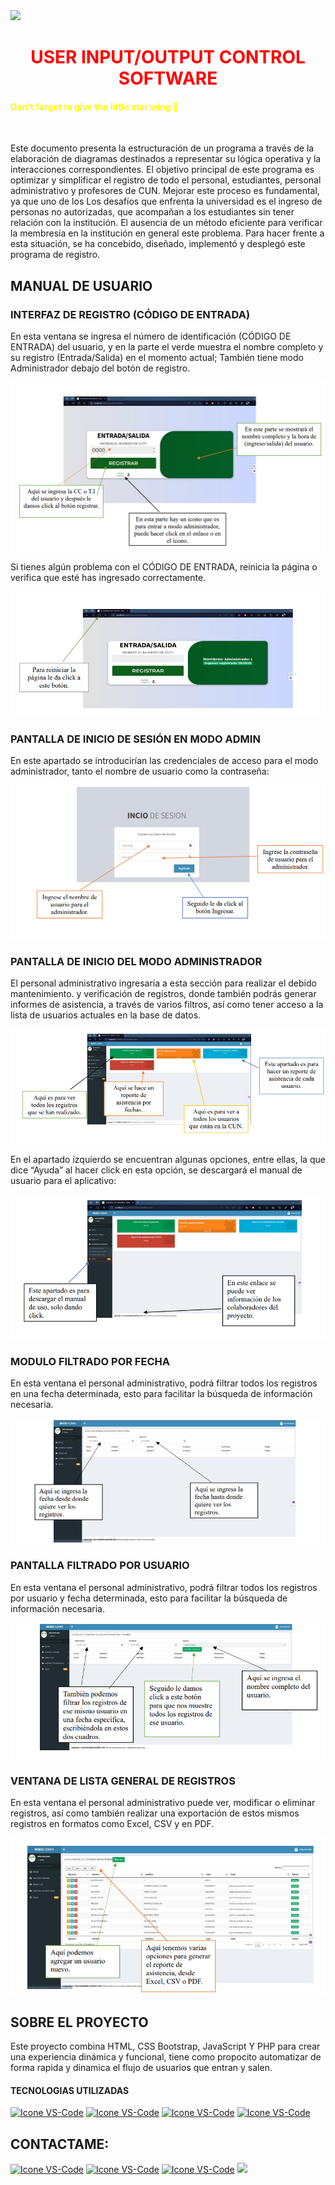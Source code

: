 
<!--Barra-->
<img src="https://user-images.githubusercontent.com/73097560/115834477-dbab4500-a447-11eb-908a-139a6edaec5c.gif">
<br>
<!-- Saludo ( Hello) -->
<h1 style="color:red;" align="center">USER INPUT/OUTPUT CONTROL SOFTWARE</h1>
<h4><span style="color:yellow;">Don't forget to give the little star wing 🌟</span></h4>
<br>

Este documento presenta la estructuración de un programa a través de la
elaboración de diagramas destinados a representar su lógica operativa y la
interacciones correspondientes. El objetivo principal de este programa es
optimizar y simplificar el registro de todo el personal, estudiantes, personal administrativo
y profesores de CUN. Mejorar este proceso es fundamental, ya que uno de los
Los desafíos que enfrenta la universidad es el ingreso de personas no autorizadas,
que acompañan a los estudiantes sin tener relación con la institución. El
ausencia de un método eficiente para verificar la membresía en la institución en general
este problema. Para hacer frente a esta situación, se ha concebido, diseñado,
implementó y desplegó este programa de registro.

## MANUAL DE USUARIO

###  INTERFAZ DE REGISTRO (CÓDIGO DE ENTRADA)
En esta ventana se ingresa el número de identificación (CÓDIGO DE ENTRADA) del usuario, y en la parte
el verde muestra el nombre completo y su registro (Entrada/Salida) en el momento actual;
También tiene modo Administrador debajo del botón de registro.

![Project](https://github.com/felipesanchez-dev/Attendance_Control-Software/blob/master/Img/image1.png?raw=true)

Si tienes algún problema con el CÓDIGO DE ENTRADA, reinicia la página o verifica que esté
has ingresado correctamente.

![Project](https://github.com/felipesanchez-dev/Attendance_Control-Software/blob/master/Img/image3.png?raw=true)

###  PANTALLA DE INICIO DE SESIÓN EN MODO ADMIN
En este apartado se introducirían las credenciales de acceso para el modo administrador,
tanto el nombre de usuario como la contraseña:

![Project](https://github.com/felipesanchez-dev/Attendance_Control-Software/blob/master/Img/image4.png?raw=true)

### PANTALLA DE INICIO DEL MODO ADMINISTRADOR

El personal administrativo ingresaría a esta sección para realizar el debido mantenimiento.
y verificación de registros, donde también podrás generar informes de asistencia, a través de varios filtros,
así como tener acceso a la lista de usuarios actuales en la base de datos.

![Project](https://github.com/felipesanchez-dev/Attendance_Control-Software/blob/master/Img/image5.png?raw=true)

En el apartado izquierdo se encuentran algunas opciones, entre ellas, la que dice “Ayuda” 
al hacer click en esta opción, se descargará el manual de usuario para el aplicativo:

![Project](https://github.com/felipesanchez-dev/Attendance_Control-Software/blob/master/Img/image6.png?raw=true)

### MODULO FILTRADO POR FECHA

En esta ventana el personal administrativo, podrá filtrar todos los registros en una fecha 
determinada, esto para facilitar la búsqueda de información necesaria.

![Project](https://github.com/felipesanchez-dev/Attendance_Control-Software/blob/master/Img/image7.png?raw=true)

### PANTALLA FILTRADO POR USUARIO

En esta ventana el personal administrativo, podrá filtrar todos los registros por usuario y 
fecha determinada, esto para facilitar la búsqueda de información necesaria.

![Project](https://github.com/felipesanchez-dev/Attendance_Control-Software/blob/master/Img/image8.png?raw=true)

### VENTANA DE LISTA GENERAL DE REGISTROS

En esta ventana el personal administrativo puede ver, modificar o eliminar registros, así 
como también realizar una exportación de estos mismos registros en formatos como Excel, CSV 
y en PDF.

![Project](https://github.com/felipesanchez-dev/Attendance_Control-Software/blob/master/Img/image10.png?raw=true)

## SOBRE EL PROYECTO
Este proyecto combina HTML, CSS Bootstrap, JavaScript Y PHP para crear una experiencia dinámica y funcional, tiene como propocito
automatizar de forma rapida y dinamica el flujo de usuarios que entran y salen.

#### TECNOLOGIAS UTILIZADAS
  [<img height="48px" width="48px" alt="Icone VS-Code" src="https://skillicons.dev/icons?i=html"/>](https://developer.mozilla.org/en-US/docs/Web/HTML)
  [<img height="48px" width="48px" alt="Icone VS-Code" src="https://skillicons.dev/icons?i=css"/>](https://developer.mozilla.org/en-US/docs/Web/CSS)
  [<img height="48px" width="48px" alt="Icone VS-Code" src="https://skillicons.dev/icons?i=js"/>](https://developer.mozilla.org/en-US/docs/Web/JavaScript)
    [<img height="48px" width="48px" alt="Icone VS-Code" src="https://skillicons.dev/icons?i=php"/>](https://developer.mozilla.org/en-US/docs/Glossary/PHP)

  ## CONTACTAME:
[<img height="48px" width="48px" alt="Icone VS-Code" src="https://skillicons.dev/icons?i=instagram"/>](https://www.instagram.com/felipesanchez_dev/)
[<img height="48px" width="48px" alt="Icone VS-Code" src="https://skillicons.dev/icons?i=gmail"/>](mailto:jfelipe9.121@gmail.com)
[<img height="48px" width="48px" alt="Icone VS-Code" src="https://skillicons.dev/icons?i=linkedin"/>](https://www.linkedin.com/in/felipereyessa/)
<img src="https://user-images.githubusercontent.com/73097560/115834477-dbab4500-a447-11eb-908a-139a6edaec5c.gif">
